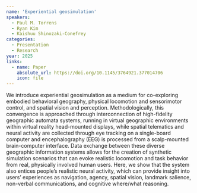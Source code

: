 ```yaml
---
name: 'Experiential geosimulation'
speakers:
  - Paul M. Torrens
  - Ryan Kim
  - Kaishuu Shinozaki-Conefrey
categories:
  - Presentation
  - Research
year: 2025
links:
  - name: Paper
    absolute_url: https://doi.org/10.1145/3764921.377014706
    icon: file
---
```


We introduce experiential geosimulation as a medium for co-exploring embodied behavioral geography, physical locomotion and sensorimotor control, and spatial vision and perception. Methodologically, this convergence is approached through interconnection of high-fidelity geographic automata systems, running in virtual geographic environments within virtual reality head-mounted displays, while spatial telematics and neural activity are collected through eye tracking on a single-board computer and encephalography (EEG) is processed from a scalp-mounted brain-computer interface. Data exchange between these diverse geographic information systems allows for the creation of synthetic simulation scenarios that can evoke realistic locomotion and task behavior from real, physically involved human users. Here, we show that the system also entices people’s realistic neural activity, which can provide insight into users’ experiences as navigation, agency, spatial vision, landmark salience, non-verbal communications, and cognitive where/what reasoning.

